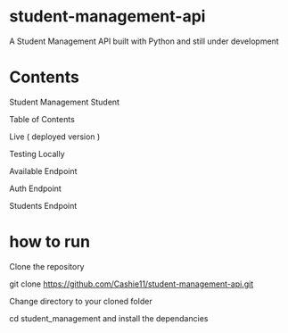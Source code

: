 # student-management-api

A Student Management API built with Python and still under development

# Contents

Student Management Student

Table of Contents

Live ( deployed version )

Testing Locally

Available Endpoint

Auth Endpoint

Students Endpoint

# how to run

Clone the repository

git clone https://github.com/Cashie11/student-management-api.git

Change directory to your cloned folder

cd student_management and install the dependancies

